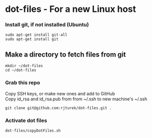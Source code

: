 # dot-files - For a new Linux host

### Install git, if not installed  (Ubuntu)
```
sudo apt-get install git-all
sudo apt-get install git
```

## Make a directory to fetch files from git
```
mkdir ~/dot-files
cd ~/dot-files
```
### Grab this repo
Copy SSH keys, or make new ones and add to GitHub  
Copy id_rsa and id_rsa.pub from from ~/.ssh to new machine's ~/.ssh 
```
git clone git@github.com:rjturek/dot-files.git .
```
### Activate dot files
```
dot-files/copyDotFiles.sh
```


